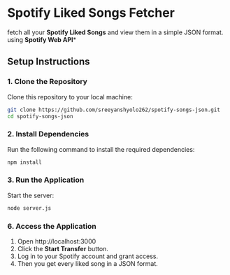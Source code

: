 # Spotify Liked Songs Fetcher

fetch all your **Spotify Liked Songs** and view them in a simple JSON format. using **Spotify Web API***
## **Setup Instructions**

### **1. Clone the Repository**
Clone this repository to your local machine:
```bash
git clone https://github.com/sreeyanshyolo262/spotify-songs-json.git
cd spotify-songs-json
```
### **2. Install Dependencies**
Run the following command to install the required dependencies:
```bash
npm install
```
### **3. Run the Application**
Start the server:
```bash
node server.js
```
### **6. Access the Application**
1. Open http://localhost:3000
2. Click the **Start Transfer** button.
3. Log in to your Spotify account and grant access.
4. Then you get every liked song in a JSON format.

